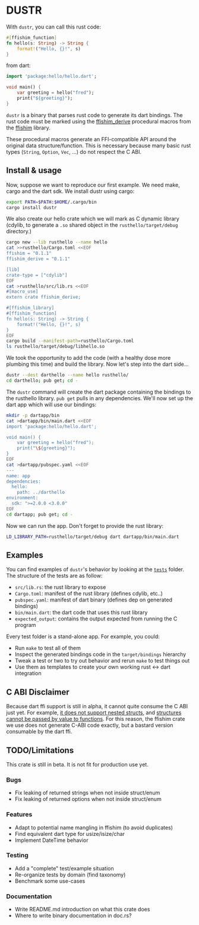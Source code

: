 # DUSTR

With `dustr`, you can call this rust code:

```rust
#[ffishim_function]
fn hello(s: String) -> String {
    format!("Hello, {}!", s)
}
```

from dart:

```dart
import 'package:hello/hello.dart';

void main() {
    var greeting = hello("fred");
    print("${greeting}");
}
```

`dustr` is a binary that parses rust code to generate its dart bindings. The
rust code must be marked using the [ffishim_derive][1] procedural macros from
the [ffishim][4] library.

These procedural macros generate an FFI-compatible API around the original data
structure/function. This is necessary because many basic rust types (`String`,
`Option`, `Vec`, ...) do not respect the C ABI.

## Install & usage

Now, suppose we want to reproduce our first example. We need make, cargo and
the dart sdk. We install dustr using cargo:

```sh
export PATH=$PATH:$HOME/.cargo/bin
cargo install dustr
```

We also create our hello crate which we will mark as C dynamic library (cdylib,
to generate a `.so` shared object in the `rusthello/target/debug` directory.)

```sh
cargo new --lib rusthello --name hello
cat >>rusthello/Cargo.toml <<EOF
ffishim = "0.1.1"
ffishim_derive = "0.1.1"

[lib]
crate-type = ["cdylib"]
EOF
cat >rusthello/src/lib.rs <<EOF
#[macro_use]
extern crate ffishim_derive;

#[ffishim_library]
#[ffishim_function]
fn hello(s: String) -> String {
    format!("Hello, {}!", s)
}
EOF
cargo build --manifest-path=rusthello/Cargo.toml
ls rusthello/target/debug/libhello.so
```

We took the opportunity to add the code (with a healthy dose more plumbing this
time) and build the library. Now let's step into the dart side...

```sh
dustr --dest darthello --name hello rusthello/
cd darthello; pub get; cd -
```

The `dustr` command will create the dart package containing the bindings to the
rusthello library. `pub get` pulls in any dependencies. We'll now set up the
dart app which will use our bindings:

```sh
mkdir -p dartapp/bin
cat >dartapp/bin/main.dart <<EOF
import 'package:hello/hello.dart';

void main() {
    var greeting = hello("fred");
    print("\${greeting}");
}
EOF
cat >dartapp/pubspec.yaml <<EOF
---
name: app
dependencies:
  hello:
    path: ../darthello
environment:
  sdk: ">=2.0.0 <3.0.0"
EOF
cd dartapp; pub get; cd -
```

Now we can run the app. Don't forget to provide the rust library:

```sh
LD_LIBRARY_PATH=rusthello/target/debug dart dartapp/bin/main.dart
```

## Examples

You can find examples of `dustr`'s behavior by looking at the [`tests`][1]
folder. The structure of the tests are as follow:

 - `src/lib.rs`: the rust library to expose
 - `Cargo.toml`: manifest of the rust library (defines cdylib, etc..)
 - `pubspec.yaml`: manifest of dart binary (defines dep on generated bindings)
 - `bin/main.dart`: the dart code that uses this rust library
 - `expected_output`: contains the output expected from running the C program

Every test folder is a stand-alone app. For example, you could:

 - Run `make` to test all of them
 - Inspect the generated bindings code in the `target/bindings` hierarchy
 - Tweak a test or two to try out behavior and rerun `make` to test things out
 - Use them as templates to create your own working rust <-> dart integration

## C ABI Disclaimer

Because dart ffi support is still in alpha, it cannot quite consume the C ABI
just yet. For example, [it does not support nested structs][2], and [structures
cannot be passed by value to functions][3]. For this reason, the ffishim crate
we use does not generate C-ABI code exactly, but a bastard version consumable
by the dart ffi.

## TODO/Limitations

This crate is still in beta. It is not fit for production use yet.

### Bugs

 - Fix leaking of returned strings when not inside struct/enum
 - Fix leaking of returned options when not inside struct/enum

### Features

 - Adapt to potential name mangling in ffishim (to avoid duplicates)
 - Find equivalent dart type for usize/isize/char
 - Implement DateTime behavior

### Testing

 - Add a "complete" test/example situation
 - Re-organize tests by domain (find taxonomy)
 - Benchmark some use-cases

### Documentation

 - Write README.md introduction on what this crate does
 - Where to write binary documentation in doc.rs?

[1]: https://docs.rs/ffishim_derive/0.1.1/ffishim_derive
[2]: https://github.com/dart-lang/sdk/issues/37271
[3]: https://github.com/dart-lang/sdk/issues/41062
[4]: https://github.com/mqnfred/ffishim
